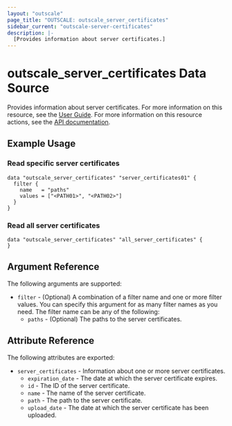 ```yaml
---
layout: "outscale"
page_title: "OUTSCALE: outscale_server_certificates"
sidebar_current: "outscale-server-certificates"
description: |-
  [Provides information about server certificates.]
---
```


# outscale_server_certificates Data Source

Provides information about server certificates.
For more information on this resource, see the [User Guide](https://docs.outscale.com/en/userguide/About-Server-Certificates-in-EIM.html).
For more information on this resource actions, see the [API documentation](https://docs.outscale.com/api#3ds-outscale-api-servercertificate).

## Example Usage

### Read specific server certificates

```hcl
data "outscale_server_certificates" "server_certificates01" {
  filter {
    name   = "paths"
    values = ["<PATH01>", "<PATH02>"]
  }
}
```

### Read all server certificates

```hcl
data "outscale_server_certificates" "all_server_certificates" {
}
```

## Argument Reference

The following arguments are supported:

* `filter` - (Optional) A combination of a filter name and one or more filter values. You can specify this argument for as many filter names as you need. The filter name can be any of the following:
    * `paths` - (Optional) The paths to the server certificates.

## Attribute Reference

The following attributes are exported:

* `server_certificates` - Information about one or more server certificates.
    * `expiration_date` - The date at which the server certificate expires.
    * `id` - The ID of the server certificate.
    * `name` - The name of the server certificate.
    * `path` - The path to the server certificate.
    * `upload_date` - The date at which the server certificate has been uploaded.
